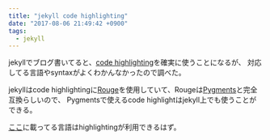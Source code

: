 ```yaml
---
title: "jekyll code highlighting"
date: "2017-08-06 21:49:42 +0900"
tags:
  - jekyll
---
```


jekyllでブログ書いてると、[code highlighting](https://jekyllrb.com/docs/templates/#code-snippet-highlighting)を確実に使うことになるが、
対応してる言語やsyntaxがよくわかんなかったので調べた。

jekyllはcode highlightingに[Rouge](http://rouge.jneen.net/)を使用していて、Rougeは[Pygments](http://pygments.org/)と完全互換らしいので、
Pygmentsで使えるcode highlightはjekyll上でも使うことができる。

[ここ](http://pygments.org/languages/)に載ってる言語はhighlightingが利用できるはず。
